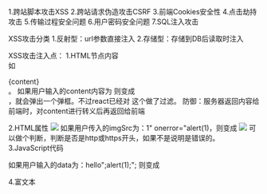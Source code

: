 1.跨站脚本攻击XSS
2.跨站请求伪造攻击CSRF
3.前端Cookies安全性
4.点击劫持攻击
5.传输过程安全问题
6.用户密码安全问题
7.SQL注入攻击


XSS攻击分类
1.反射型：url参数直接注入
2.存储型：存储到DB后读取时注入

XSS攻击注入点：
1.HTML节点内容  
   如<div>{content}</div>。
   如果用户输入的content内容为<script>alert(1)</script>
   则变成<div><script>alert(1)</script></div>，就会弹出一个弹框。不过react已经对
   这个做了过滤。
   防御：服务器返回内容给前端时，对content进行转义后再返回给前端

2.HTML属性
  <img src={imgSrc} />
  如果用户传入的imgSrc为：1" onerror="alert(1)，则变成
  <img src="1" onerror="alert(1)" />
  可以做个判断，判断是否是http或https开头，如果不是说明是错误的。
3.JavaScript代码
  <script>
    const data={data}
  </script>
  如果用户输入的data为：hello";alert(1);";
  则变成
  <script>
    const data="hello";alert(1);""
  </script>
  
  
4.富文本
